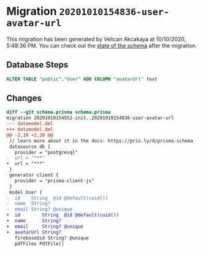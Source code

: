 # Migration `20201010154836-user-avatar-url`

This migration has been generated by Velican Akcakaya at 10/10/2020, 5:48:36 PM.
You can check out the [state of the schema](./schema.prisma) after the migration.

## Database Steps

```sql
ALTER TABLE "public"."User" ADD COLUMN "avatarUrl" text   
```

## Changes

```diff
diff --git schema.prisma schema.prisma
migration 20201010154552-init..20201010154836-user-avatar-url
--- datamodel.dml
+++ datamodel.dml
@@ -2,19 +2,20 @@
 // learn more about it in the docs: https://pris.ly/d/prisma-schema
 datasource db {
   provider = "postgresql"
-  url = "***"
+  url = "***"
 }
 generator client {
   provider = "prisma-client-js"
 }
 model User {
-  id    String  @id @default(cuid())
-  name  String?
-  email String? @unique
+  id        String  @id @default(cuid())
+  name      String?
+  email     String? @unique
+  avatarUrl String?
   firebaseUid String? @unique
   pdfFiles PdfFile[]
```


